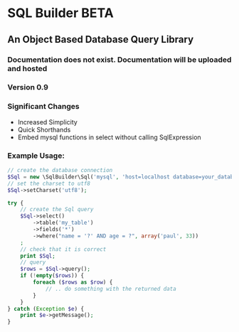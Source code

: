 # SQL Builder BETA
## An Object Based Database Query Library

### Documentation does not exist.  Documentation will be uploaded and hosted

### Version 0.9

### Significant Changes

* Increased Simplicity
* Quick Shorthands
* Embed mysql functions in select without calling SqlExpression

### Example Usage:
```php
// create the database connection
$Sql = new \SqlBuilder\Sql('mysql', 'host=localhost database=your_database user=root password=')
// set the charset to utf8
$Sql->setCharset('utf8');

try {
	// create the Sql query
	$Sql->select()
		->table('my_table')
		->fields('*')
		->where("name = '?' AND age = ?", array('paul', 33))
	;
	// check that it is correct
	print $Sql;
	// query
	$rows = $Sql->query();
	if (!empty($rows)) {
		foreach ($rows as $row) {
			// .. do something with the returned data
		}
	}
} catch (Exception $e) {
	print $e->getMessage();
}
```